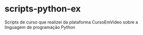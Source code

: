 # scripts-python-ex
 Scripts de curso que realizei da plataforma CursoEmVideo sobre a linguagem de programação Python
